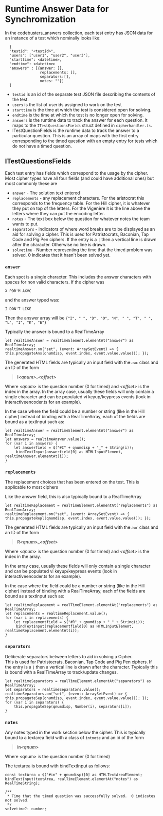 # Runtime Answer Data for Synchromization
In the codebusters_answers collection, each test entry has JSON data for an instance of a test which nominally looks like:
```
  {
  "testid": "<testid>",
  "users": ["user1", "user2", "user3"],
  "starttime": <datetime>,
  "endtime": <datetime>
  "answers" : [{answer: [],
                replacements: [],
                separators:[],
                notes: ""}]
  }
```
* `testid` is an id of the separate test JSON file describing the contents of the test.
*  `users` is the list of userids assigned to work on the test
* `starttime` is the time at which the test is considered open for solving.
* `endtime` is the time at which the test is no longer open for solving.
* `answers` is the runtime data to track the answer for each question.  It maps to the `ITestQuestionsFields` struct defined in `cipherhandler.ts`.
* ITestQuestionFields is the runtime data to track the answer to a particular question.
This is an array of maps with the first entry corresponding to the timed question
with an empty entry for tests which do not have a timed question.

## ITestQuestionsFields

Each test entry has fields which correspond to the usage by the cipher.  Most cipher types have all four fields (and could have additional ones) but most commonly these are
* `answer` - The solution text entered
* `replacements` - any replacement characters. For the aristocrat this corresponds to the frequency table.
For the Hill cipher, it is whatever they put on top of the letters. 
For the Vigenère it is the line above the letters where they can put the encoding letter.
* `notes` - The text box below the question for whatever notes the team wants to put.
* `separators` - Indicators of where word breaks are to be displayed as an aid for solving a cipher.  This is used for Patristocrats, Baconian, Tap Code and Pig Pen ciphers. 
If the entry is a `|` then a vertical line is drawn after the character.  Otherwise no line is drawn.
* `solvetime` - Number representing the time that the timed problem was solved.  0 indicates that it hasn't been solved yet.

### `answer`

Each spot is a single character.  This includes the answer characters with spaces for non valid characters. If the cipher was
```
X PDR'M AXVC
```
and the answer typed was:
```
I DON'T LIKE
```
Then the answer array will be `{"I", " ", "D", "O", "N", " ", "T", " ", "L", "I", "K", "E"}`

Typically the answer is bound to a RealTimeArray
```
let realtimeAnswer = realTimeElement.elementAt("answer") as RealTimeArray;
realtimeAnswer.on("set", (event: ArraySetEvent) => { this.propagateAns(qnumdisp, event.index, event.value.value()); });
```
The generated HTML fields are typically an input field with the `awc` class and an ID of the form

> **I<em>&lt;qnum&gt;</em>_<em>&lt;offset&gt;</em>**

Where <em>&lt;qnum&gt;</em> is the question number (0 for timed) and <em>&lt;offset&gt;</em> is the index in the array.
In the array case, usually these fields will only contain a single character and can be populated vi keyup/keypress
events (look in interactiveencoder.ts for an example).

In the case where the field could be a number or string (like in the Hill cipher) instead of binding with a RealTimeArray, each of the fields are bound as a textInput such as:
```
let realtimeAnswer = realTimeElement.elementAt("answer") as RealTimeArray;
let answers = realtimeAnswer.value();
for (var i in answers) {
    let answerfield = $("#I" + qnumdisp + "_" + String(i));
     bindTextInput(answerfield[0] as HTMLInputElement, realtimeAnswer.elementAt(i));
}
```

### `replacements`
The replacement choices that has been entered on the test. 
This is applicable to most ciphers 

Like the answer field, this is also typically bound to a RealTimeArray

```
let realtimeReplacement = realTimeElement.elementAt("replacements") as RealTimeArray;
realtimeReplacement.on("set", (event: ArraySetEvent) => { this.propagateRepl(qnumdisp, event.index, event.value.value()); });
```

The generated HTML fields are typically an input field with the `awr` class and an ID of the form

> **R<em>&lt;qnum&gt;</em>_<em>&lt;offset&gt;</em>**

Where <em>&lt;qnum&gt;</em> is the question number (0 for timed) and <em>&lt;offset&gt;</em> is the index in the array.

In the array case, usually these fields will only contain a single character and can be populated vi keyup/keypress
events (look in interactiveencoder.ts for an example).

In the case where the field could be a number or string (like in the Hill cipher) instead of binding with a RealTimeArray,
each of the fields are bound as a textInput such as:

```
let realtimeReplacement = realTimeElement.elementAt("replacements") as RealTimeArray;
let replacements = realtimeReplacement.value();
for (var i in replacements) {
    let replacementfield = $("#R" + qnumdisp + "_" + String(i));
     bindTextInput(replacementfield[0] as HTMLInputElement, realtimeReplacement.elementAt(i));
}
```

### `separators`
Deliberate separators between letters to aid in solving a Cipher.  
This is used for Patristocrats, Baconian, Tap Code and Pig Pen ciphers. 
If the entry is a `|` then a vertical line is drawn after the character.
Typically this is bound with a RealTimeArray to track/update changes.

```
let realtimeSeparators = realTimeElement.elementAt("separators") as RealTimeArray;
let separators = realtimeSeparators.value();
realtimeSeparators.on("set", (event: ArraySetEvent) => { this.propagateSep(qnumdisp, event.index, event.value.value()); });
for (var i in separators) {
    this.propagateSep(qnumdisp, Number(i), separators[i]);
}
```
### `notes`
Any notes typed in the work section below the cipher.
This is typically bound to a textarea field with a class of `intnote` and an id of the form

> **in<em>&lt;qnum&gt;</em>**

Where &lt;qnum&gt; is the question number (0 for timed)

The textarea is bound with bindTextInput as follows:

```
const textArea = $("#in" + qnumdisp)[0] as HTMLTextAreaElement;
bindTextInput(textArea, realTimeElement.elementAt("notes") as RealTimeString);
```
    /**
     * Time that the timed question was successfully solved.  0 indicates not solved.
     */
    solvetime?: number;
